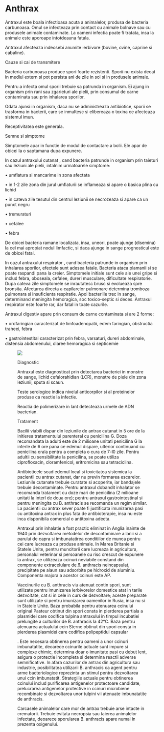 
# Anthrax
Antraxul este boala infectioasa acuta a animalelor, produsa de bacteria carbunoasa. Omul se infecteaza prin contact cu animale bolnave sau cu produsele animale contaminate. La oameni infectia poate fi tratata, insa la animale este aporoape intotdeauna fatala.

Antraxul afecteaza indeosebi anumite ierbivore (bovine, ovine, caprine si cabaline).

Cauze si cai de transmitere

Bacteria carbunoasa produce spori foarte rezistenti. Sporii nu exista decat in mediul extern si pot persista ani de zile in sol si in produsele animale.

Pentru a infecta omul sporii trebuie sa patrunda in organism. Ei ajung in organism prin rani sau zgarieturi ale pielii, prin consumul de carne contaminata sau prin inhalarea sporilor.

Odata ajunsi in organism, daca nu se administreaza antibiotice, sporii se trasforma in bacterii, care se inmultesc si elibereaza o toxina ce afecteaza sistemul imun.

Receptivitatea este generala.

Semne si simptome

Simptomele apar in functie de modul de contactare a bolii. Ele apar de obicei la o saptamana dupa expunere.

In cazul antraxului cutanat , cand bacteria patrunde in organism prin taieturi sau leziuni ale pielii, intalnim urmatoarele simptome:

•  umflatura si mancarime in zona afectata

•  in 1-2 zile zona din jurul umflaturii se inflameaza si apare o basica plina cu lichid

•  in cateva zile tesutul din centrul leziunii se necrozeaza si apare ca un punct negru

•  tremuraturi

•  cefalee

•  febra

De obicei bacteria ramane localizata, insa, uneori, poate ajunge (disemina) la cel mai apropiat nodul limfactic, si daca ajunge in sange prognosticul este de obicei fatal.

In cazul antraxului respirator , cand bacteria patrunde in organism prin inhalarea sporilor, efectele sunt adesea fatale. Bacteria ataca plamanii si se poate raspandi pana la creier. Simptomele initiale sunt cele ale unei gripe si includ febra, oboseala, cefalee, dureri musculare, dificultate respiratorie. Dupa cateva zile simptomele se inrautatesc brusc si evolueaza spre bronsita. Afectarea directa a capilarelor pulmonare determina tromboza pulmonara si insuficienta respiratie. Apoi bacteriile trec in sange, determinand meningita hemoragica, soc toxico-septic si deces. Antraxul respirator este foarte rar, dar fatal in toate cazurile.

Antraxul digestiv apare prin consum de carne contaminata si are 2 forme:

•  orofaringian caracterizat de limfoadenopatii, edem faringian, obstructia traheei, febra

•  gastrointestital caracterizat prin febra, varsaturi, dureri abdominale, distensia abdomenului, diaree hemoragica si septicemie
<figure class="left"><img src='https://upload.wikimedia.org/wikipedia/commons/c/c7/Skin_reaction_to_anthrax.jpg' /></ figure>


Diagnostic

Antraxul este diagnosticat prin detectarea bacteriei in monstre de sange, lichid cefalorahidian (LCR), monstre de piele din zona leziunii, sputa si scaun.

Teste serologice indica nivelul anticorpilor si al proteinelor produse ca reactie la infectie.

Reactia de polimerizare in lant detecteaza urmele de ADN bacterian.


Tratament

Bacilii viabili dispar din leziunile de antrax cutanat in 5 ore de la initierea tratamentului parenteral cu penicilina G. Doza recomandata la adulti este de 2 milioane unitati penicilina G la interle de 6 ore pana ce edemul dispare, ulterior continuand cu penicilina orala pentru a completa o cura de 7-l0 zile. Pentru adultii cu sensibilitate la penicilina, se poate utiliza ciprofloxacin, cloramfenicol, eritromicina sau tetraciclina.


Antibioticele scad edemul local si toxicitatea sistemica la pacientii cu antrax cutanat, dar nu previn formarea escarelor. Leziunile cutanate trebuie curatate si acoperite, iar bandajele trebuie decontaminate. Pentru antraxul dobandit inhalator se recomanda tratament cu doze mari de penicilina (2 milioane unitati la interl de doua ore); pentru antraxul gastrointestinal si pentru meningita cu B. anthracis se recomanda un regim similar. La pacientii cu antrax sever poate fi justificata imunizarea pasi cu antitoxina antrax in plus fata de antibioterapie, insa nu este inca disponibila comercial o antitoxina adecta.

Antraxul prin inhalatie a fost practic eliminat in Anglia inainte de 1940 prin dezvoltarea metodelor de decontaminare a lanii si a parului de capra si imbunatatirea conditiilor de munca pentru cei care lucreaza cu produse animale.
In Marea Britanie si Statele Unite, pentru muncitorii care lucreaza in agricultura, personalul veterinar si persoanele cu risc crescut de expunere la antrax, se utilizeaza ccinuri neviabile constand din componente extracelulare de.6. anthracis neincapsulat, precipitate pe alaun sau adsorbite pe hidroxid de aluminiu. Componenta majora a acestor ccinuri este AP.

Vaccinurile cu B. anthracis viu atenuat contin spori, sunt utilizate pentru imunizarea ierbivorelor domestice atat in tarile dezvoltate, cat si in cele in curs de dezvoltare; aceste preparate sunt utilizate si pentru imunizarea oamenilor in Rusia, insa nu si in Statele Unite. Baza probabila pentru atenuarea ccinului original Pasteur obtinut din spori consta in pierderea partiala a plasmidei care codifica tulpina antraxului in timpul incubatiei prelungite a culturilor de B. anthracis la 42°C. Baza pentru atenuarea actualului ccin Sterne obtinut din spori consta in pierderea plasmidei care codifica polipeptidul capsular

.
Este necesara obtinerea pentru oameni a unor ccinuri imbunatatite, deoarece ccinurile actuale sunt impure si complexe chimic, determina doar o imunitate pasi cu debut lent, asigura o protectie incompleta si determina reactii adverse semnificative. In afara cazurilor de antrax din agricultura sau industrie, posibilitatea utilizarii B. anthracis ca agent pentru arme bacteriologice reprezinta un stimul pentru dezvoltarea unui ccin imbunatatit. Strategiile actuale pentru obtinerea ccinului includ purificarea antigenelor protectoare candidate, prelucrarea antigenelor protective in ccinuri microbiene recombinate si dezvoltarea unor tulpini vii atenuate imbunatatite de anthracis.


Carcasele animalelor care mor de antrax trebuie arse intacte in crematorii. Trebuie evitata necropsia sau taierea animalelor infectate, deoarece sporularea B. anthracis apare numai in prezenta oxigenului.
 
